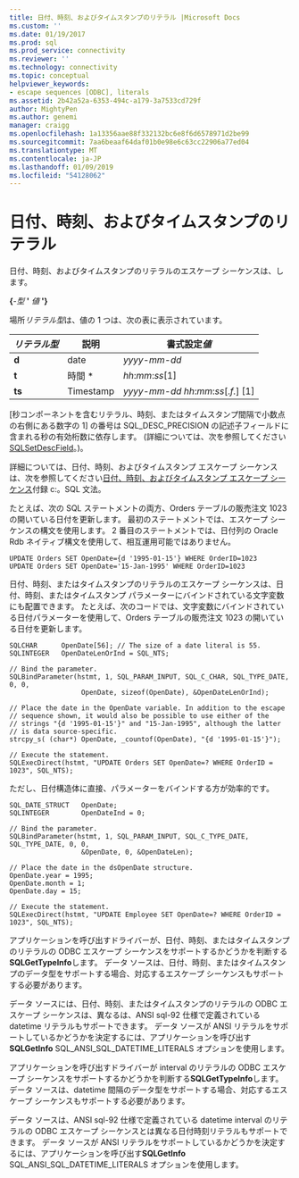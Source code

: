 ```yaml
---
title: 日付、時刻、およびタイムスタンプのリテラル |Microsoft Docs
ms.custom: ''
ms.date: 01/19/2017
ms.prod: sql
ms.prod_service: connectivity
ms.reviewer: ''
ms.technology: connectivity
ms.topic: conceptual
helpviewer_keywords:
- escape sequences [ODBC], literals
ms.assetid: 2b42a52a-6353-494c-a179-3a7533cd729f
author: MightyPen
ms.author: genemi
manager: craigg
ms.openlocfilehash: 1a13356aae88f332132bc6e8f6d6578971d2be99
ms.sourcegitcommit: 7aa6beaaf64daf01b0e98e6c63cc22906a77ed04
ms.translationtype: MT
ms.contentlocale: ja-JP
ms.lasthandoff: 01/09/2019
ms.locfileid: "54128062"
---
```

# <a name="date-time-and-timestamp-literals"></a>日付、時刻、およびタイムスタンプのリテラル
日付、時刻、およびタイムスタンプのリテラルのエスケープ シーケンスは、します。  
  
 **{**_-型_ **'** _値_ **'}**  
  
 場所*リテラル型*は、値の 1 つは、次の表に表示されています。  
  
|*リテラル型*|説明|書式設定*値*|  
|---------------------|-------------|-----------------------|  
|**d**|date|*yyyy*-*mm*-*dd*|  
|**t**|時間 *|*hh*:*mm*:*ss*[1]|  
|**ts**|Timestamp|*yyyy*-*mm*-*dd* *hh*:*mm*:*ss*[.*f.*] [1]|  
  
 [秒コンポーネントを含むリテラル、時刻、またはタイムスタンプ間隔で小数点の右側にある数字の 1] の番号は SQL_DESC_PRECISION の記述子フィールドに含まれる秒の有効桁数に依存します。 (詳細については、次を参照してください[SQLSetDescField](../../../odbc/reference/syntax/sqlsetdescfield-function.md)。)。  
  
 詳細については、日付、時刻、およびタイムスタンプ エスケープ シーケンスは、次を参照してください[日付、時刻、およびタイムスタンプ エスケープ シーケンス](../../../odbc/reference/appendixes/date-time-and-timestamp-escape-sequences.md)付録 c:。SQL 文法。  
  
 たとえば、次の SQL ステートメントの両方、Orders テーブルの販売注文 1023 の開いている日付を更新します。 最初のステートメントでは、エスケープ シーケンスの構文を使用します。 2 番目のステートメントでは、日付列の Oracle Rdb ネイティブ構文を使用して、相互運用可能ではありません。  
  
```  
UPDATE Orders SET OpenDate={d '1995-01-15'} WHERE OrderID=1023  
UPDATE Orders SET OpenDate='15-Jan-1995' WHERE OrderID=1023  
```  
  
 日付、時刻、またはタイムスタンプのリテラルのエスケープ シーケンスは、日付、時刻、またはタイムスタンプ パラメーターにバインドされている文字変数にも配置できます。 たとえば、次のコードでは、文字変数にバインドされている日付パラメーターを使用して、Orders テーブルの販売注文 1023 の開いている日付を更新します。  
  
```  
SQLCHAR      OpenDate[56]; // The size of a date literal is 55.  
SQLINTEGER   OpenDateLenOrInd = SQL_NTS;  
  
// Bind the parameter.  
SQLBindParameter(hstmt, 1, SQL_PARAM_INPUT, SQL_C_CHAR, SQL_TYPE_DATE, 0, 0,  
                  OpenDate, sizeof(OpenDate), &OpenDateLenOrInd);  
  
// Place the date in the OpenDate variable. In addition to the escape  
// sequence shown, it would also be possible to use either of the  
// strings "{d '1995-01-15'}" and "15-Jan-1995", although the latter  
// is data source-specific.  
strcpy_s( (char*) OpenDate, _countof(OpenDate), "{d '1995-01-15'}");  
  
// Execute the statement.  
SQLExecDirect(hstmt, "UPDATE Orders SET OpenDate=? WHERE OrderID = 1023", SQL_NTS);  
```  
  
 ただし、日付構造体に直接、パラメーターをバインドする方が効率的です。  
  
```  
SQL_DATE_STRUCT   OpenDate;  
SQLINTEGER        OpenDateInd = 0;  
  
// Bind the parameter.  
SQLBindParameter(hstmt, 1, SQL_PARAM_INPUT, SQL_C_TYPE_DATE, SQL_TYPE_DATE, 0, 0,  
                  &OpenDate, 0, &OpenDateLen);  
  
// Place the date in the dsOpenDate structure.  
OpenDate.year = 1995;  
OpenDate.month = 1;  
OpenDate.day = 15;  
  
// Execute the statement.  
SQLExecDirect(hstmt, "UPDATE Employee SET OpenDate=? WHERE OrderID = 1023", SQL_NTS);  
```  
  
 アプリケーションを呼び出すドライバーが、日付、時刻、またはタイムスタンプのリテラルの ODBC エスケープ シーケンスをサポートするかどうかを判断する**SQLGetTypeInfo**します。 データ ソースは、日付、時刻、またはタイムスタンプのデータ型をサポートする場合、対応するエスケープ シーケンスもサポートする必要があります。  
  
 データ ソースには、日付、時刻、またはタイムスタンプのリテラルの ODBC エスケープ シーケンスは、異なるは、ANSI sql-92 仕様で定義されている datetime リテラルもサポートできます。 データ ソースが ANSI リテラルをサポートしているかどうかを決定するには、アプリケーションを呼び出す**SQLGetInfo** SQL_ANSI_SQL_DATETIME_LITERALS オプションを使用します。  
  
 アプリケーションを呼び出すドライバーが interval のリテラルの ODBC エスケープ シーケンスをサポートするかどうかを判断する**SQLGetTypeInfo**します。 データ ソースは、datetime 間隔のデータ型をサポートする場合、対応するエスケープ シーケンスもサポートする必要があります。  
  
 データ ソースは、ANSI sql-92 仕様で定義されている datetime interval のリテラルの ODBC エスケープ シーケンスとは異なる日付時刻リテラルもサポートできます。 データ ソースが ANSI リテラルをサポートしているかどうかを決定するには、アプリケーションを呼び出す**SQLGetInfo** SQL_ANSI_SQL_DATETIME_LITERALS オプションを使用します。
